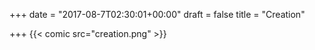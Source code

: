 +++
date = "2017-08-7T02:30:01+00:00"
draft = false
title = "Creation"

+++
{{< comic src="creation.png" >}}